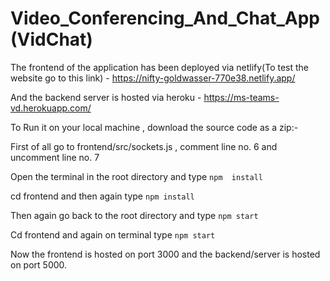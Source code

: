 # Video_Conferencing_And_Chat_App (VidChat)

The frontend of the application has been deployed via netlify(To test the website go to this link) - https://nifty-goldwasser-770e38.netlify.app/

And the backend server is hosted via heroku - https://ms-teams-vd.herokuapp.com/

To Run it on your local machine , download the source code as a zip:-

First of all go to frontend/src/sockets.js , comment line no. 6 and uncomment line no. 7 

Open the terminal in the root directory and type ``` npm  install ```

cd frontend and then again type ``` npm install ```

Then again go back to the root directory and type ``` npm start ```

Cd frontend and again on terminal type ``` npm start ```

Now the frontend is hosted on port 3000 and the backend/server is hosted on port 5000.
